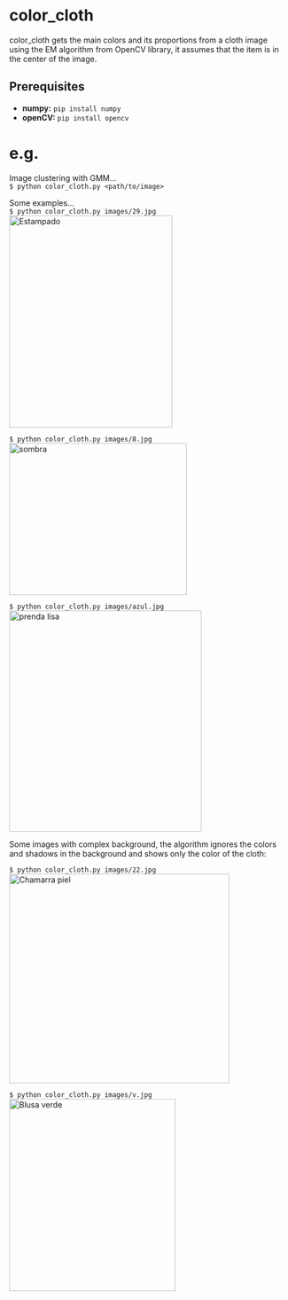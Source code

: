 # color_cloth
color_cloth gets the main colors and its proportions from a cloth image using the EM algorithm from OpenCV library, it assumes that the item is in the center of the image.

## Prerequisites
- **numpy:** `pip install numpy`
- **openCV:** `pip install opencv`

# e.g.

Image clustering with GMM...<br/>
```$ python color_cloth.py <path/to/image> ```

Some examples...<br/>
```$ python color_cloth.py images/29.jpg```<br/>
<a data-flickr-embed="true"  href="https://www.flickr.com/photos/153395371@N07/37176201684/in/dateposted-public/" title="Estampado"><img src="https://farm5.staticflickr.com/4502/37176201684_4a08874f7f.jpg" width="294" height="383" alt="Estampado"></a><br/>

```$ python color_cloth.py images/8.jpg```<br/>
<a data-flickr-embed="true"  href="https://www.flickr.com/photos/153395371@N07/24033973998/in/dateposted-public/" title="sombra"><img src="https://farm5.staticflickr.com/4495/24033973998_f00014bce3_n.jpg" width="320" height="274" alt="sombra"></a><br/>

```$ python color_cloth.py images/azul.jpg```<br/>
<a data-flickr-embed="true"  href="https://www.flickr.com/photos/153395371@N07/24033974588/in/dateposted-public/" title="prenda lisa"><img src="https://farm5.staticflickr.com/4462/24033974588_fe34be958a.jpg" width="347" height="399" alt="prenda lisa"></a>


Some images with complex background, the algorithm ignores the colors and shadows in the background and shows only the color of the cloth:

```$ python color_cloth.py images/22.jpg```<br/>
<a data-flickr-embed="true"  href="https://www.flickr.com/photos/153395371@N07/27085295559/in/dateposted-public/" title="Fondo complejo"><img src="https://farm5.staticflickr.com/4564/27085295559_56de965684.jpg" width="397" height="378" alt="Chamarra piel"></a>


```$ python color_cloth.py images/v.jpg```<br/>
<a data-flickr-embed="true"  href="https://www.flickr.com/photos/153395371@N07/38861561701/in/dateposted-public/" title="Blusa verde"><img src="https://farm5.staticflickr.com/4522/38861561701_c1ec28080e.jpg" width="300" height="347" alt="Blusa verde"></a>

